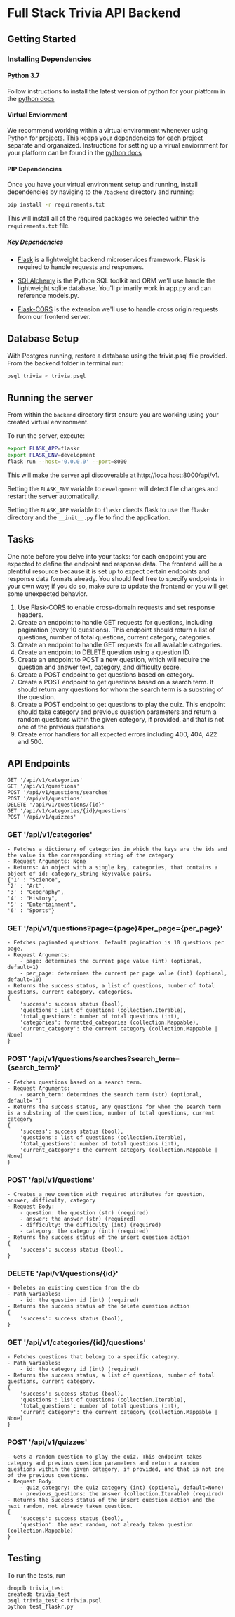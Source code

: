 # Full Stack Trivia API Backend

## Getting Started

### Installing Dependencies

#### Python 3.7

Follow instructions to install the latest version of python for your platform in the [python docs](https://docs.python.org/3/using/unix.html#getting-and-installing-the-latest-version-of-python)

#### Virtual Enviornment

We recommend working within a virtual environment whenever using Python for projects. This keeps your dependencies for each project separate and organaized. Instructions for setting up a virual enviornment for your platform can be found in the [python docs](https://packaging.python.org/guides/installing-using-pip-and-virtual-environments/)

#### PIP Dependencies

Once you have your virtual environment setup and running, install dependencies by naviging to the `/backend` directory and running:

```bash
pip install -r requirements.txt
```

This will install all of the required packages we selected within the `requirements.txt` file.

##### Key Dependencies

- [Flask](http://flask.pocoo.org/)  is a lightweight backend microservices framework. Flask is required to handle requests and responses.

- [SQLAlchemy](https://www.sqlalchemy.org/) is the Python SQL toolkit and ORM we'll use handle the lightweight sqlite database. You'll primarily work in app.py and can reference models.py. 

- [Flask-CORS](https://flask-cors.readthedocs.io/en/latest/#) is the extension we'll use to handle cross origin requests from our frontend server. 

## Database Setup
With Postgres running, restore a database using the trivia.psql file provided. From the backend folder in terminal run:
```bash
psql trivia < trivia.psql
```

## Running the server

From within the `backend` directory first ensure you are working using your created virtual environment.

To run the server, execute:

```bash
export FLASK_APP=flaskr
export FLASK_ENV=development
flask run --host='0.0.0.0' --port=8000
```

This will make the server api discoverable at http://localhost:8000/api/v1.

Setting the `FLASK_ENV` variable to `development` will detect file changes and restart the server automatically.

Setting the `FLASK_APP` variable to `flaskr` directs flask to use the `flaskr` directory and the `__init__.py` file to find the application. 

## Tasks

One note before you delve into your tasks: for each endpoint you are expected to define the endpoint and response data. The frontend will be a plentiful resource because it is set up to expect certain endpoints and response data formats already. You should feel free to specify endpoints in your own way; if you do so, make sure to update the frontend or you will get some unexpected behavior. 

1. Use Flask-CORS to enable cross-domain requests and set response headers. 
2. Create an endpoint to handle GET requests for questions, including pagination (every 10 questions). This endpoint should return a list of questions, number of total questions, current category, categories. 
3. Create an endpoint to handle GET requests for all available categories. 
4. Create an endpoint to DELETE question using a question ID. 
5. Create an endpoint to POST a new question, which will require the question and answer text, category, and difficulty score. 
6. Create a POST endpoint to get questions based on category. 
7. Create a POST endpoint to get questions based on a search term. It should return any questions for whom the search term is a substring of the question. 
8. Create a POST endpoint to get questions to play the quiz. This endpoint should take category and previous question parameters and return a random questions within the given category, if provided, and that is not one of the previous questions. 
9. Create error handlers for all expected errors including 400, 404, 422 and 500. 

## API Endpoints

```
GET '/api/v1/categories'
GET '/api/v1/questions'
POST '/api/v1/questions/searches'
POST '/api/v1/questions'
DELETE '/api/v1/questions/{id}'
GET '/api/v1/categories/{id}/questions'
POST '/api/v1/quizzes'
```

### GET '/api/v1/categories'
```
- Fetches a dictionary of categories in which the keys are the ids and the value is the corresponding string of the category
- Request Arguments: None
- Returns: An object with a single key, categories, that contains a object of id: category_string key:value pairs. 
{'1' : "Science",
'2' : "Art",
'3' : "Geography",
'4' : "History",
'5' : "Entertainment",
'6' : "Sports"}
```

### GET '/api/v1/questions?page={page}&per_page={per_page}'
```
- Fetches paginated questions. Default pagination is 10 questions per page.
- Request Arguments:
    - page: determines the current page value (int) (optional, default=1)
    - per_page: determines the current per page value (int) (optional, default=10)
- Returns the success status, a list of questions, number of total questions, current category, categories.
{
    'success': success status (bool),
    'questions': list of questions (collection.Iterable),
    'total_questions': number of total questions (int),
    'categories': formatted_categories (collection.Mappable),
    'current_category': the current category (collection.Mappable | None)
}
```

### POST '/api/v1/questions/searches?search_term={search_term}'
```
- Fetches questions based on a search term.
- Request Arguments:
    - search_term: determines the search term (str) (optional, default='')
- Returns the success status, any questions for whom the search term is a substring of the question, number of total questions, current category
{
    'success': success status (bool),
    'questions': list of questions (collection.Iterable),
    'total_questions': number of total questions (int),
    'current_category': the current category (collection.Mappable | None)
}
```

### POST '/api/v1/questions'
```
- Creates a new question with required attributes for question, answer, difficulty, category
- Request Body:
    - question: the question (str) (required)
    - answer: the answer (str) (required)
    - difficulty: the difficulty (int) (required)
    - category: the category (int) (required)
- Returns the success status of the insert question action
{
    'success': success status (bool),
}
```

### DELETE '/api/v1/questions/{id}'
```
- Deletes an existing question from the db
- Path Variables:
    - id: the question id (int) (required)
- Returns the success status of the delete question action
{
    'success': success status (bool),
}
```

### GET '/api/v1/categories/{id}/questions'
```
- Fetches questions that belong to a specific category.
- Path Variables:
    - id: the category id (int) (required)
- Returns the success status, a list of questions, number of total questions, current category.
{
    'success': success status (bool),
    'questions': list of questions (collection.Iterable),
    'total_questions': number of total questions (int),
    'current_category': the current category (collection.Mappable | None)
}
```

### POST '/api/v1/quizzes'
```
- Gets a random question to play the quiz. This endpoint takes category and previous question parameters and return a random questions within the given category, if provided, and that is not one of the previous questions.
- Request Body:
    - quiz_category: the quiz category (int) (optional, default=None)
    - previous_questions: the answer (collection.Iterable) (required)
- Returns the success status of the insert question action and the next random, not already taken question.
{
    'success': success status (bool),
    'question': the next random, not already taken question (collection.Mappable)
}
```


## Testing
To run the tests, run
```
dropdb trivia_test
createdb trivia_test
psql trivia_test < trivia.psql
python test_flaskr.py
```